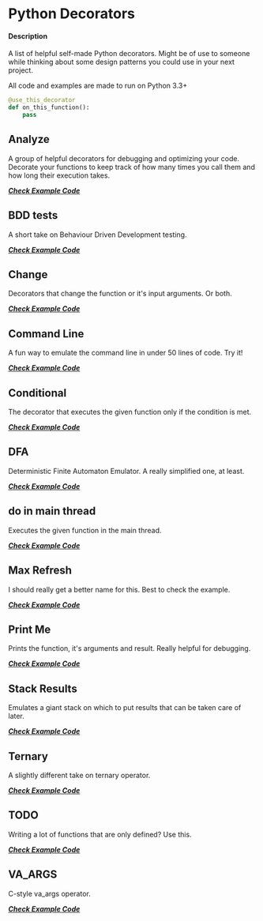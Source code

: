 # Python Decorators

#### Description

A list of helpful self-made Python decorators.
Might be of use to someone while thinking about some design patterns you could use in your next project.

All code and examples are made to run on Python 3.3+

```python
@use_this_decorator
def on_this_function():
	pass
```

## Analyze
A group of helpful decorators for debugging and optimizing your code. Decorate your functions to keep track of how many times you call them and how long their execution takes.

[___Check Example Code___](example_analyze.py)

## BDD tests
A short take on Behaviour Driven Development testing.

[___Check Example Code___](example_bdd_tests.py)

## Change
Decorators that change the function or it's input arguments. Or both.

[___Check Example Code___](example_change.py)

## Command Line
A fun way to emulate the command line in under 50 lines of code. Try it!

[___Check Example Code___](example_command_line.py)

## Conditional
The decorator that executes the given function only if the condition is met.

[___Check Example Code___](example_conditional.py)

## DFA
Deterministic Finite Automaton Emulator. A really simplified one, at least.

[___Check Example Code___](example_dfa.py)

## do in main thread
Executes the given function in the main thread.

[___Check Example Code___](example_do_in_main_thread.py)

## Max Refresh
I should really get a better name for this. Best to check the example.

[___Check Example Code___](example_max_refresh.py)

## Print Me
Prints the function, it's arguments and result. Really helpful for debugging.

[___Check Example Code___](example_print_me.py)

## Stack Results
Emulates a giant stack on which to put results that can be taken care of later.

[___Check Example Code___](example_stack_results.py)

## Ternary
A slightly different take on ternary operator.

[___Check Example Code___](example_ternary.py)

## TODO
Writing a lot of functions that are only defined? Use this.

[___Check Example Code___](example_todo.py)

## VA_ARGS
C-style va_args operator.

[___Check Example Code___](example_va_args.py)
